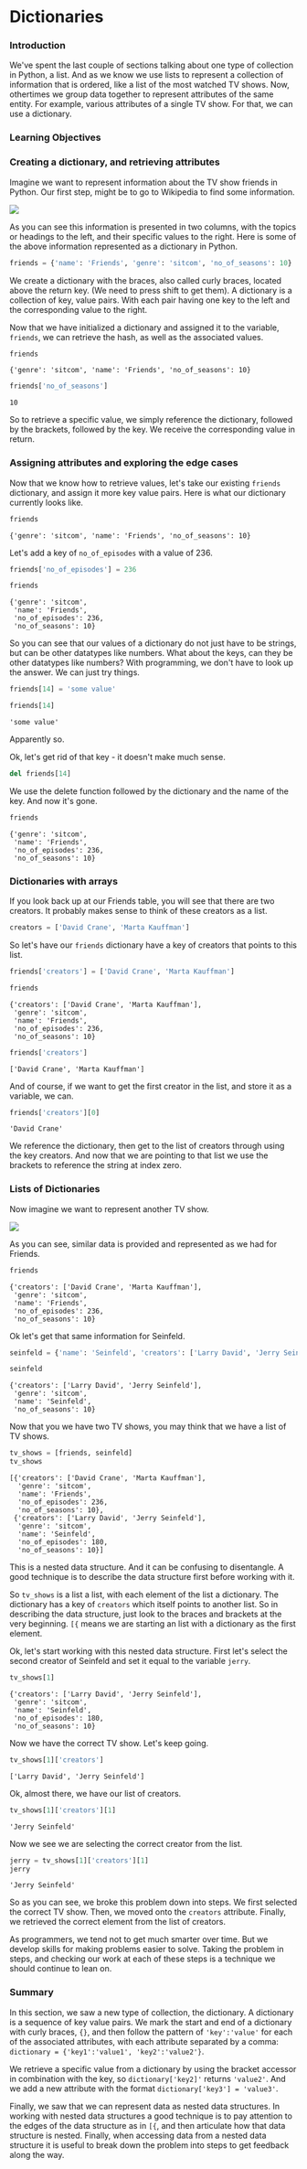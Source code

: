 
# Dictionaries 

### Introduction

We've spent the last couple of sections talking about one type of collection in Python, a list.  And as we know we use lists to represent a collection of information that is ordered, like a list of the most watched TV shows.  Now, othertimes we group data together to represent attributes of the same entity.  For example, various attributes of a single TV show.  For that, we can use a dictionary.

### Learning Objectives

### Creating a dictionary, and retrieving attributes

Imagine we want to represent information about the TV show friends in Python.  Our first step, might be to go to Wikipedia to find some information.

![](./friends.png)

As you can see this information is presented in two columns, with the topics or headings to the left, and their specific values to the right.  Here is some of the above information represented as a dictionary in Python.


```python
friends = {'name': 'Friends', 'genre': 'sitcom', 'no_of_seasons': 10}
```

We create a dictionary with the braces, also called curly braces, located above the return key.  (We need to press shift to get them).  A dictionary is a collection of key, value pairs.  With each pair having one key to the left and the corresponding value to the right.      

Now that we have initialized a dictionary and assigned it to the variable, `friends`, we can retrieve the hash, as well as the associated values.


```python
friends
```




    {'genre': 'sitcom', 'name': 'Friends', 'no_of_seasons': 10}




```python
friends['no_of_seasons']
```




    10



So to retrieve a specific value, we simply reference the dictionary, followed by the brackets, followed by the key.  We receive the corresponding value in return. 

### Assigning attributes and exploring the edge cases

Now that we know how to retrieve values, let's take our existing `friends` dictionary, and assign it more key value pairs.  Here is what our dictionary currently looks like.


```python
friends
```




    {'genre': 'sitcom', 'name': 'Friends', 'no_of_seasons': 10}



Let's add a key of `no_of_episodes` with a value of 236.


```python
friends['no_of_episodes'] = 236
```


```python
friends
```




    {'genre': 'sitcom',
     'name': 'Friends',
     'no_of_episodes': 236,
     'no_of_seasons': 10}



So you can see that our values of a dictionary do not just have to be strings, but can be other datatypes like numbers.  What about the keys, can they be other datatypes like numbers?  With programming, we don't have to look up the answer.  We can just try things.


```python
friends[14] = 'some value'
```


```python
friends[14]
```




    'some value'



Apparently so.

Ok, let's get rid of that key - it doesn't make much sense.


```python
del friends[14]
```

We use the delete function followed by the dictionary and the name of the key.  And now it's gone.


```python
friends
```




    {'genre': 'sitcom',
     'name': 'Friends',
     'no_of_episodes': 236,
     'no_of_seasons': 10}



### Dictionaries with arrays

If you look back up at our Friends table, you will see that there are two creators.  It probably makes sense to think of these creators as a list.


```python
creators = ['David Crane', 'Marta Kauffman']
```

So let's have our `friends` dictionary have a key of creators that points to this list. 


```python
friends['creators'] = ['David Crane', 'Marta Kauffman']
```


```python
friends
```




    {'creators': ['David Crane', 'Marta Kauffman'],
     'genre': 'sitcom',
     'name': 'Friends',
     'no_of_episodes': 236,
     'no_of_seasons': 10}




```python
friends['creators']
```




    ['David Crane', 'Marta Kauffman']



And of course, if we want to get the first creator in the list, and store it as a variable, we can.


```python
friends['creators'][0]
```




    'David Crane'



We reference the dictionary, then get to the list of creators through using the key creators.  And now that we are pointing to that list we use the brackets to reference the string at index zero.

###  Lists of Dictionaries

Now imagine we want to represent another TV show.

![](./seinfeld.png)

As you can see, similar data is provided and represented as we had for Friends.


```python
friends
```




    {'creators': ['David Crane', 'Marta Kauffman'],
     'genre': 'sitcom',
     'name': 'Friends',
     'no_of_episodes': 236,
     'no_of_seasons': 10}



  Ok let's get that same information for Seinfeld.


```python
seinfeld = {'name': 'Seinfeld', 'creators': ['Larry David', 'Jerry Seinfeld'], 'genre': 'sitcom', 'no_of_seasons': 10, 'no_of_episodes': 180}
```


```python
seinfeld
```




    {'creators': ['Larry David', 'Jerry Seinfeld'],
     'genre': 'sitcom',
     'name': 'Seinfeld',
     'no_of_seasons': 10}



Now that you we have two TV shows, you may think that we have a list of TV shows.


```python
tv_shows = [friends, seinfeld]
tv_shows
```




    [{'creators': ['David Crane', 'Marta Kauffman'],
      'genre': 'sitcom',
      'name': 'Friends',
      'no_of_episodes': 236,
      'no_of_seasons': 10},
     {'creators': ['Larry David', 'Jerry Seinfeld'],
      'genre': 'sitcom',
      'name': 'Seinfeld',
      'no_of_episodes': 180,
      'no_of_seasons': 10}]



This is a nested data structure.  And it can be confusing to disentangle.  A good technique is to describe the data structure first before working with it.

So `tv_shows` is a list a list, with each element of the list a dictionary.  The dictionary has a key of `creators` which itself points to another list.  So in describing the data structure, just look to the braces and brackets at the very beginning.  `[{` means we are starting an list with a dictionary as the first element.  

Ok, let's start working with this nested data structure.  First let's select the second creator of Seinfeld and set it equal to the variable `jerry`.


```python
tv_shows[1]
```




    {'creators': ['Larry David', 'Jerry Seinfeld'],
     'genre': 'sitcom',
     'name': 'Seinfeld',
     'no_of_episodes': 180,
     'no_of_seasons': 10}



Now we have the correct TV show.  Let's keep going.


```python
tv_shows[1]['creators']
```




    ['Larry David', 'Jerry Seinfeld']



Ok, almost there, we have our list of creators.


```python
tv_shows[1]['creators'][1]
```




    'Jerry Seinfeld'



Now we see we are selecting the correct creator from the list.


```python
jerry = tv_shows[1]['creators'][1]
jerry
```




    'Jerry Seinfeld'



So as you can see, we broke this problem down into steps.  We first selected the correct TV show.  Then, we moved onto the `creators` attribute.  Finally, we retrieved the correct element from the list of creators.  

As programmers, we tend not to get much smarter over time.  But we develop skills for making problems easier to solve.  Taking the problem in steps, and checking our work at each of these steps is a technique we should continue to lean on.

### Summary

In this section, we saw a new type of collection, the dictionary.  A dictionary is a sequence of key value pairs.  We mark the start and end of a dictionary with curly braces, `{}`, and then follow the pattern of `'key':'value'` for each of the associated attributes, with each attribute separated by a comma: `dictionary = {'key1':'value1', 'key2':'value2'}`.  

We retrieve a specific value from a dictionary by using the bracket accessor in combination with the key, so `dictionary['key2]'` returns `'value2'`.  And we add a new attribute with the format `dictionary['key3'] = 'value3'`.

Finally, we saw that we can represent data as nested data structures.  In working with nested data structures a good technique is to pay attention to the edges of the data structure as in `[{`, and then articulate how that data structure is nested.  Finally, when accessing data from a nested data structure it is useful to break down the problem into steps to get feedback along the way.
